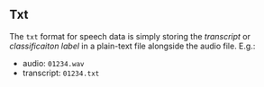 ## Txt

The `txt` format for speech data is simply storing the *transcript* or *classificaiton label* 
in a plain-text file alongside the audio file. E.g.:

* audio: `01234.wav`
* transcript: `01234.txt`
